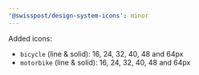 ```yaml
---
'@swisspost/design-system-icons': minor
---
```


Added icons:

- `bicycle` (line & solid): 16, 24, 32, 40, 48 and 64px
- `motorbike` (line & solid): 16, 24, 32, 40, 48 and 64px